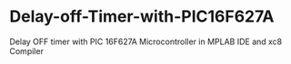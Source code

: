 # Delay-off-Timer-with-PIC16F627A
Delay OFF timer with PIC 16F627A Microcontroller in MPLAB IDE and xc8 Compiler
